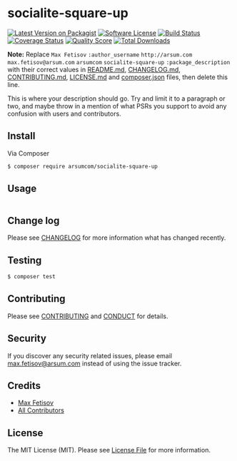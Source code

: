 # socialite-square-up

[![Latest Version on Packagist][ico-version]][link-packagist]
[![Software License][ico-license]](LICENSE.md)
[![Build Status][ico-travis]][link-travis]
[![Coverage Status][ico-scrutinizer]][link-scrutinizer]
[![Quality Score][ico-code-quality]][link-code-quality]
[![Total Downloads][ico-downloads]][link-downloads]

**Note:** Replace ```Max Fetisov``` ```:author_username``` ```http://arsum.com``` ```max.fetisov@arsum.com``` ```arsumcom``` ```socialite-square-up``` ```:package_description``` with their correct values in [README.md](README.md), [CHANGELOG.md](CHANGELOG.md), [CONTRIBUTING.md](CONTRIBUTING.md), [LICENSE.md](LICENSE.md) and [composer.json](composer.json) files, then delete this line.

This is where your description should go. Try and limit it to a paragraph or two, and maybe throw in a mention of what
PSRs you support to avoid any confusion with users and contributors.

## Install

Via Composer

``` bash
$ composer require arsumcom/socialite-square-up
```

## Usage

``` php

```

## Change log

Please see [CHANGELOG](CHANGELOG.md) for more information what has changed recently.

## Testing

``` bash
$ composer test
```

## Contributing

Please see [CONTRIBUTING](CONTRIBUTING.md) and [CONDUCT](CONDUCT.md) for details.

## Security

If you discover any security related issues, please email max.fetisov@arsum.com instead of using the issue tracker.

## Credits

- [Max Fetisov][link-author]
- [All Contributors][link-contributors]

## License

The MIT License (MIT). Please see [License File](LICENSE.md) for more information.

[ico-version]: https://img.shields.io/packagist/v/arsumcom/socialite-square-up.svg?style=flat-square
[ico-license]: https://img.shields.io/badge/license-MIT-brightgreen.svg?style=flat-square
[ico-travis]: https://img.shields.io/travis/arsumcom/socialite-square-up/master.svg?style=flat-square
[ico-scrutinizer]: https://img.shields.io/scrutinizer/coverage/g/arsumcom/socialite-square-up.svg?style=flat-square
[ico-code-quality]: https://img.shields.io/scrutinizer/g/arsumcom/socialite-square-up.svg?style=flat-square
[ico-downloads]: https://img.shields.io/packagist/dt/arsumcom/socialite-square-up.svg?style=flat-square

[link-packagist]: https://packagist.org/packages/arsumcom/socialite-square-up
[link-travis]: https://travis-ci.org/arsumcom/socialite-square-up
[link-scrutinizer]: https://scrutinizer-ci.com/g/arsumcom/socialite-square-up/code-structure
[link-code-quality]: https://scrutinizer-ci.com/g/arsumcom/socialite-square-up
[link-downloads]: https://packagist.org/packages/arsumcom/socialite-square-up
[link-author]: https://github.com/:author_username
[link-contributors]: ../../contributors

